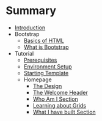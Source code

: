 # Summary

* [Introduction](README.md)
* Bootstrap
   * [Basics of HTML](bootstrap/basics_of_html.md)
   * [What is Bootstrap](bootstrap/what_is_bootstrap.md)
* Tutorial
   * [Prerequisites](tutorial/prerequisites.md)
   * [Environment Setup](tutorial/environment_setup.md)
   * [Starting Template](tutorial/starting_template.md)
   * Homepage
      * [The Design](tutorial/homepage_1_design.md)
      * [The Welcome Header](tutorial/homepage_2_header.md)
      * [Who Am I Section](tutorial/homepage_3_about_section.md)
      * [Learning about Grids](tutorial/homepage_4_bootstrap_grids.md)
      * [What I have built Section](tutorial/homepage_5_what_I_have_built_section.md)


